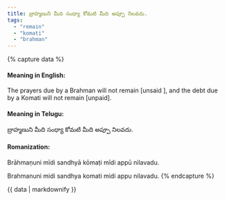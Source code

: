 ```yaml
---
title: బ్రాహ్మణుని మీది సంధ్యా కోమటి మీది అప్పూ నిలవదు.
tags:
  - "remain"
  - "komati"
  - "brahman"
---
```


{% capture data %}
#### Meaning in English:
The prayers due by a Brahman will not remain [unsaid ], and the debt due by a Komati will not remain [unpaid].

#### Meaning in Telugu:
బ్రాహ్మణుని మీది సంధ్యా కోమటి మీది అప్పూ నిలవదు.

#### Romanization:
Brāhmaṇuni mīdi sandhyā kōmaṭi mīdi appū nilavadu.

Brahmanuni midi sandhya komati midi appu nilavadu.
{% endcapture %}

{{ data | markdownify }}

